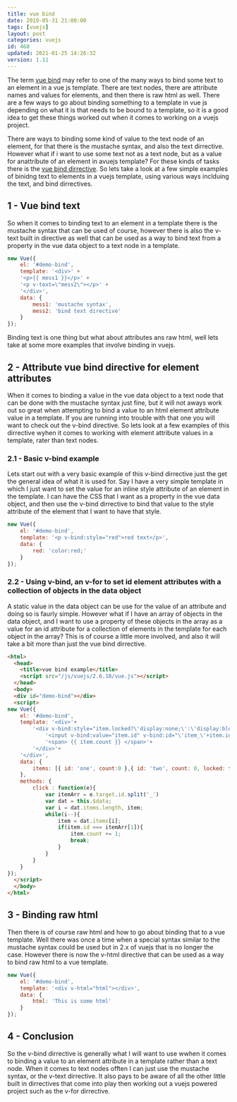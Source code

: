 ```yaml
---
title: vue bind
date: 2019-05-31 21:00:00
tags: [vuejs]
layout: post
categories: vuejs
id: 468
updated: 2021-01-25 14:26:32
version: 1.11
---
```


The term [vue bind](https://vuejs.org/v2/guide/syntax.html) may refer to one of the many ways to bind some text to an element in a vue js template. There are text nodes, there are attribute names and values for elements, and then there is raw html as well. There are a few ways to go about binding something to a template in vue js depending on what it is that needs to be bound to a template, so it is a good idea to get these things worked out when it comes to working on a vuejs project.

There are ways to binding some kind of value to the text node of an element, for that there is the mustache syntax, and also the text dirrective. However what if i want to use some text not as a text node, but as a value for anattribute of an element in avuejs template? For these kinds of tasks there is the [vue bind dirrective](https://vuejs.org/v2/guide/syntax.html#v-bind-Shorthand). So lets take a look at a few simple examples of binidng text to elements in a vuejs template, using various ways inclduing the text, and bind dirrectives.

<!-- more -->

## 1 - Vue bind text

So when it comes to binding text to an element in a template there is the mustache syntax that can be used of course, however there is also the v-text built in directive as well that can be used as a way to bind text from a property in the vue data object to a text node in a template.

```js
new Vue({
    el: '#demo-bind',
    template: '<div>' +
    '<p>{{ mess1 }}</p>' +
    '<p v-text=\"mess2\"></p>' +
    '</div>',
    data: {
        mess1: 'mustache syntax',
        mess2: 'bind text directive'
    }
});
```

Binding text is one thing but what about attributes ans raw html, well lets take at some more examples that involve binding in vuejs.

## 2 - Attribute vue bind directive for element attributes

When it comes to binding a value in the vue data object to a text node that can be done with the mustache syntax just fine, but it will not aways work out so great when attempting to bind a value to an html element attribute value in a template. If you are running into trouble with that one you will want to check out the v-bind directive. So lets look at a few examples of this dirrective wyhen it comes to working with element attribute values in a template, rater than text nodes.

### 2.1 - Basic v-bind example

Lets start out with a very basic example of this v-bind dirrective just the get the general idea of what it is used for. Say I have a very simple template in which I just want to set the value for an inline style attribute of an element in the template. I can have the CSS that I want as a property in the vue data object, and then use the v-bind dirrective to bind that value to the style attribute of the element that I want to have that style.

```js
new Vue({
    el: '#demo-bind',
    template: '<p v-bind:style="red">red text</p>',
    data: {
        red: 'color:red;'
    }
});
```

### 2.2 - Using v-bind, an v-for to set id element attributes with a collection of objects in the data object

A static value in the data object can be use for the value of an attribute and doing so is faurly simple. However what if I have an array of objects in the data object, and I want to use a property of these objects in the array as a value for an id attribute for a collection of elements in the template for each object in the array? This is of course a little more involved, and also it will take a bit more than just the vue bind dirrective.

```html
<html>
  <head>
    <title>vue bind example</title>
    <script src="/js/vuejs/2.6.10/vue.js"></script>
  </head>
  <body>
  <div id="demo-bind"></div>
  <script>
new Vue({
    el: '#demo-bind',
    template: '<div>'+
        '<div v-bind:style="item.locked?\'display:none;\':\'display:block\'" v-for="item in items">'+
            '<input v-bind:value="item.id" v-bind:id="\'item_\'+item.id" type="button"  v-on:click="click">'+
            '<span> {{ item.count }} </span>'+
        '</div>'+
    '</div>',
    data: {
        items: [{ id: 'one', count:0 },{ id: 'two', count: 0, locked: true },{ id: 'three', count: 0 }]
    },
    methods: {
        click : function(e){
            var itemArr = e.target.id.split('_')
            var dat = this.$data;
            var i = dat.items.length, item;
            while(i--){
                item = dat.items[i];
                if(item.id === itemArr[1]){
                    item.count += 1;
                    break;
                }
            }
        }
    }
});
  </script>
  </body>
</html>
```

## 3 - Binding raw html

Then there is of course raw html and how to go about binding that to a vue template. Well there was once a time when a special syntax similar to the mustache syntax could be used but in 2.x of vuejs that is no longer the case. However there is now the v-html directive that can be used as a way to bind raw html to a vue template.

```js
new Vue({
    el: '#demo-bind',
    template: '<div v-html="html"></div>',
    data: {
        html: 'This is some html'
    }
});
```

## 4 - Conclusion

So the v-bind dirrective is generally what I will want to use wwhen it comes to binding a value to an element attribute in a template rather than a text node. When it comes to text nodes offten I can just use the mustache syntax, or the v-text dirrective. It also pays to be aware of all the other little built in dirrectives that come into play then working out a vuejs powered project such as the v-for dirrective.
